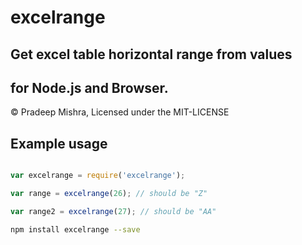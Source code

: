 
excelrange
=================

Get excel table horizontal range from values
-----------------------------------------
for Node.js and Browser.
-------------------------------------

&copy; Pradeep Mishra, Licensed under the MIT-LICENSE



Example usage
-------------

```javascript

var excelrange = require('excelrange');

var range = excelrange(26); // should be "Z"

var range2 = excelrange(27); // should be "AA"

```

```bash
npm install excelrange --save

```
